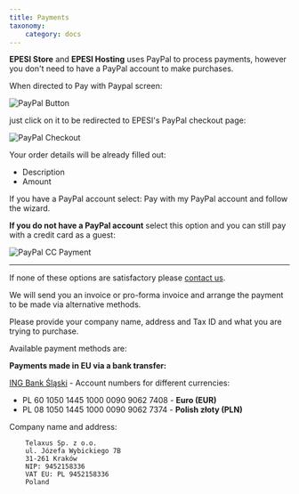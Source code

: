 ```yaml
---
title: Payments
taxonomy:
    category: docs
---
```


**EPESI Store** and **EPESI Hosting** uses PayPal to process payments, however you don't need to have a PayPal account to make purchases.

When directed to Pay with Paypal screen:

![PayPal Button](/images/payPal_button.png)

just click on it to be redirected to EPESI's PayPal checkout page:

![PayPal Checkout](/images/payPal_checkout.png)

Your order details will be already filled out:
* Description
* Amount

If you have a PayPal account select: Pay with my PayPal account and follow the wizard.

**If you do not have a PayPal account** select this option and you can still pay with a credit card as a guest:

![PayPal CC Payment](/images/payPal_CC_payment.png)
___

If none of these options are satisfactory please [contact us]("http://epe.si/contact/").

We will send you an invoice or pro-forma invoice and arrange the payment to be made via alternative methods.

Please provide your company name, address and Tax ID and what you are trying to purchase.

Available payment methods are:

**Payments made in EU via a bank transfer:**

[ING Bank Śląski]("http://www.ingbank.pl/") - Account numbers for different currencies:

* PL 60 1050 1445 1000 0090 9062 7408 - **Euro (EUR)**
* PL 08 1050 1445 1000 0090 9062 7374 - **Polish złoty (PLN)**

Company name and address:

		Telaxus Sp. z o.o.
		ul. Józefa Wybickiego 7B
		31-261 Kraków
		NIP: 9452158336
		VAT EU: PL 9452158336
		Poland

